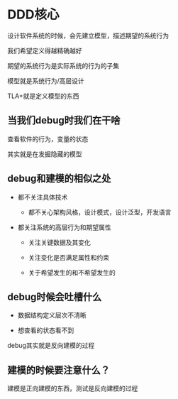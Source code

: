 





# DDD核心



设计软件系统的时候，会先建立模型，描述期望的系统行为



我们希望定义得越精确越好



期望的系统行为是实际系统的行为的子集



模型就是系统行为/高层设计



TLA+就是定义模型的东西



## 当我们debug时我们在干啥



查看软件的行为，变量的状态



其实就是在发掘隐藏的模型



## debug和建模的相似之处



- 都不关注具体技术

  - 都不关心架构风格，设计模式，设计泛型，开发语言



- 都关注系统的高层行为和期望属性

  - 关注关键数据及其变化

  - 关注变化是否满足属性和约束

  - 关于希望发生的和不希望发生的



## debug时候会吐槽什么



- 数据结构定义层次不清晰

- 想查看的状态看不到



debug其实就是反向建模的过程



## 建模的时候要注意什么？



建模是正向建模的东西，测试是反向建模的过程

